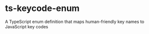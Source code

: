 # ts-keycode-enum
A TypeScript enum definition that maps human-friendly key names to JavaScript key codes
